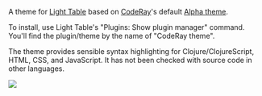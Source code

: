 A theme for [Light Table](http://www.lighttable.com) based on [CodeRay](http://coderay.rubychan.de)'s default [Alpha theme](https://github.com/rubychan/coderay/blob/master/lib/coderay/styles/alpha.rb).

To install, use Light Table's "Plugins: Show plugin manager" command. You'll find the plugin/theme by the name of "CodeRay theme".

The theme provides sensible syntax highlighting for Clojure/ClojureScript, HTML, CSS, and JavaScript. It has not been checked with source code in other languages.


<img src="https://raw.github.com/xavi/coderay-lighttable-theme/master/screenshot.png">
